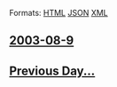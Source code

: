 
Formats: [HTML](2003/08/9/index.html)  [JSON](2003/08/9/index.json)  [XML](2003/08/9/index.xml)  

## [2003-08-9](/news/2003/08/9/index.md)

## [Previous Day...](/news/2003/08/8/index.md)

